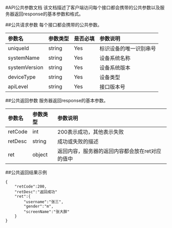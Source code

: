 #API公共参数文档
该文档描述了客户端访问每个接口都会携带的公共参数以及服务器返回response的基本参数和格式。

##公共请求参数
每个接口都会携带的公共参数。

参数名  | 参数类型  | 是否必填  | 参数说明
:------------- | :------------- | :------------- | :-------------
uniqueId  | string  | Yes  | 标识设备的唯一识别串号
systemName  | string  | Yes  | 设备系统名称
systemVersion  | string  | Yes  | 设备系统版本
deviceType  | string  | Yes  | 设备类型
apiLevel  | string  | Yes  | 接口版本号

##公共返回参数
服务器返回response的基本参数。

参数名  | 参数类型  | 参数说明
:------------- | :------------- | :-------------
retCode  | int  | 200表示成功，其他表示失败
retDesc  | string  | 成功或失败的描述
ret  | object  | 返回内容，服务器的返回内容都会放在ret对应的值中

##公共返回结果示例
~~~
{
	"retCode":200,
	"retDesc":"返回成功"
	"ret":{
		"username":"张三",
		"gender":"m",
		"screenName":"张大胖"
	}
}
~~~